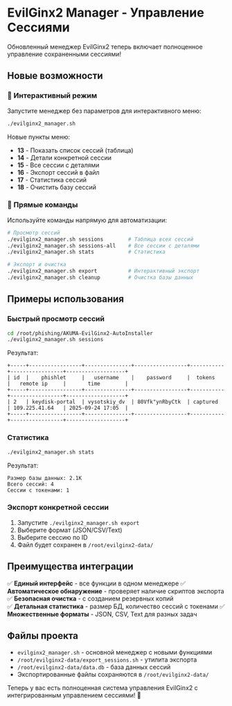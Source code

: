 # EvilGinx2 Manager - Управление Сессиями

Обновленный менеджер EvilGinx2 теперь включает полноценное управление сохраненными сессиями!

## Новые возможности

### 🎯 Интерактивный режим
Запустите менеджер без параметров для интерактивного меню:
```bash
./evilginx2_manager.sh
```

Новые пункты меню:
- **13** - Показать список сессий (таблица)
- **14** - Детали конкретной сессии  
- **15** - Все сессии с деталями
- **16** - Экспорт сессий в файл
- **17** - Статистика сессий
- **18** - Очистить базу сессий

### 🚀 Прямые команды
Используйте команды напрямую для автоматизации:

```bash
# Просмотр сессий
./evilginx2_manager.sh sessions        # Таблица всех сессий
./evilginx2_manager.sh sessions-all    # Все сессии с деталями
./evilginx2_manager.sh stats           # Статистика

# Экспорт и очистка
./evilginx2_manager.sh export          # Интерактивный экспорт
./evilginx2_manager.sh cleanup         # Очистка базы данных
```

## Примеры использования

### Быстрый просмотр сессий
```bash
cd /root/phishing/AKUMA-EvilGinx2-AutoInstaller
./evilginx2_manager.sh sessions
```

Результат:
```
+-----+-----------------+---------------+-----------------+-----------+-----------------+-------------------+
| id  |    phishlet     |   username    |    password     |  tokens   |   remote ip     |       time        |
+-----+-----------------+---------------+-----------------+-----------+-----------------+-------------------+
| 2   | keydisk-portal  | vysotskiy_dv  | 80Vfk"ynRbyCtk  | captured  | 109.225.41.64   | 2025-09-24 17:05  |
+-----+-----------------+---------------+-----------------+-----------+-----------------+-------------------+
```

### Статистика
```bash
./evilginx2_manager.sh stats
```

Результат:
```
Размер базы данных: 2.1K
Всего сессий: 4
Сессии с токенами: 1
```

### Экспорт конкретной сессии
1. Запустите `./evilginx2_manager.sh export`
2. Выберите формат (JSON/CSV/Text)
3. Выберите сессию по ID
4. Файл будет сохранен в `/root/evilginx2-data/`

## Преимущества интеграции

✅ **Единый интерфейс** - все функции в одном менеджере
✅ **Автоматическое обнаружение** - проверяет наличие скриптов экспорта
✅ **Безопасная очистка** - с созданием резервных копий  
✅ **Детальная статистика** - размер БД, количество сессий с токенами
✅ **Множественные форматы** - JSON, CSV, Text для разных задач

## Файлы проекта

- `evilginx2_manager.sh` - основной менеджер с новыми функциями
- `/root/evilginx2-data/export_sessions.sh` - утилита экспорта
- `/root/evilginx2-data/data.db` - база данных сессий
- Экспортированные файлы сохраняются в `/root/evilginx2-data/`

Теперь у вас есть полноценная система управления EvilGinx2 с интегрированным управлением сессиями! 🎉
